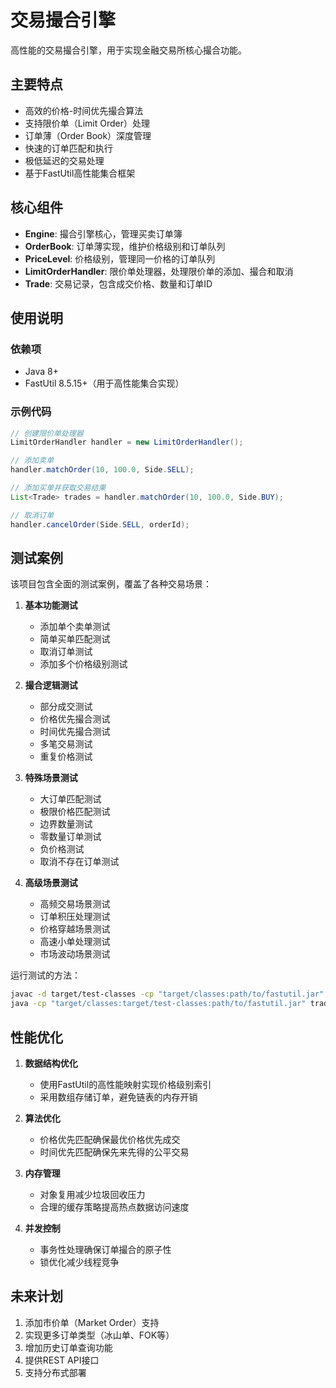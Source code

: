 # 交易撮合引擎

高性能的交易撮合引擎，用于实现金融交易所核心撮合功能。

## 主要特点

- 高效的价格-时间优先撮合算法
- 支持限价单（Limit Order）处理
- 订单薄（Order Book）深度管理
- 快速的订单匹配和执行
- 极低延迟的交易处理
- 基于FastUtil高性能集合框架

## 核心组件

- **Engine**: 撮合引擎核心，管理买卖订单簿
- **OrderBook**: 订单薄实现，维护价格级别和订单队列
- **PriceLevel**: 价格级别，管理同一价格的订单队列
- **LimitOrderHandler**: 限价单处理器，处理限价单的添加、撮合和取消
- **Trade**: 交易记录，包含成交价格、数量和订单ID

## 使用说明

### 依赖项

- Java 8+
- FastUtil 8.5.15+（用于高性能集合实现）

### 示例代码

```java
// 创建限价单处理器
LimitOrderHandler handler = new LimitOrderHandler();

// 添加卖单
handler.matchOrder(10, 100.0, Side.SELL);

// 添加买单并获取交易结果
List<Trade> trades = handler.matchOrder(10, 100.0, Side.BUY);

// 取消订单
handler.cancelOrder(Side.SELL, orderId);
```

## 测试案例

该项目包含全面的测试案例，覆盖了各种交易场景：

1. **基本功能测试**
   - 添加单个卖单测试
   - 简单买单匹配测试
   - 取消订单测试
   - 添加多个价格级别测试

2. **撮合逻辑测试**
   - 部分成交测试
   - 价格优先撮合测试
   - 时间优先撮合测试
   - 多笔交易测试
   - 重复价格测试

3. **特殊场景测试**
   - 大订单匹配测试
   - 极限价格匹配测试
   - 边界数量测试
   - 零数量订单测试
   - 负价格测试
   - 取消不存在订单测试

4. **高级场景测试**
   - 高频交易场景测试
   - 订单积压处理测试
   - 价格穿越场景测试
   - 高速小单处理测试
   - 市场波动场景测试

运行测试的方法：

```bash
javac -d target/test-classes -cp "target/classes:path/to/fastutil.jar" src/test/java/trader/LimitOrderHandlerTest.java
java -cp "target/classes:target/test-classes:path/to/fastutil.jar" trader.OrderHandlerTest
```

## 性能优化

1. **数据结构优化**
   - 使用FastUtil的高性能映射实现价格级别索引
   - 采用数组存储订单，避免链表的内存开销

2. **算法优化**
   - 价格优先匹配确保最优价格优先成交
   - 时间优先匹配确保先来先得的公平交易

3. **内存管理**
   - 对象复用减少垃圾回收压力
   - 合理的缓存策略提高热点数据访问速度

4. **并发控制**
   - 事务性处理确保订单撮合的原子性
   - 锁优化减少线程竞争

## 未来计划

1. 添加市价单（Market Order）支持
2. 实现更多订单类型（冰山单、FOK等）
3. 增加历史订单查询功能
4. 提供REST API接口
5. 支持分布式部署
